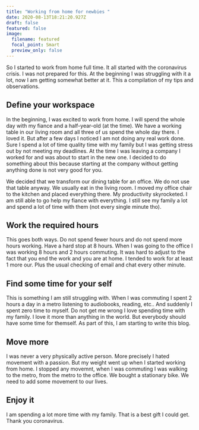 ```yaml
---
title: "Working from home for newbies "
date: 2020-08-13T18:21:20.927Z
draft: false
featured: false
image:
  filename: featured
  focal_point: Smart
  preview_only: false
---
```

So I started to work from home full time. It all started with the coronavirus crisis. I was not prepared for this. At the beginning I was struggling with it a lot, now I am getting somewhat better at it. This a compilation of my tips and observations. 

## Define your workspace

In the beginning, I was excited to work from home. I will spend the whole day with my fiance and a half-year-old (at the time). We have a working table in our living room and all three of us spend the whole day there.  I loved it. But after a few days I noticed I am not doing any real work done. Sure I spend a lot of time quality time with my family but I was getting stress out by not meeting my deadlines. At the time I was leaving a company I worked for and was about to start in the new one. I decided to do something about this because starting at the company without getting anything done is not very good for you.

We decided that we transform our dining table for an office. We do not use that table anyway. We usually eat in the living room. I moved my office chair to the kitchen and placed everything there. My productivity skyrocketed. I am still able to go help my fiance with everything. I still see my family a lot and spend a lot of time with them (not every single minute tho). 

## Work the required hours 

This goes both ways. Do not spend fewer hours and do not spend more hours working. Have a hard stop at 8 hours. When I was going to the office I was working 8 hours and 2 hours commuting. It was hard to adjust to the fact that you end the work and you are at home. I tended to work for at least 1 more our. Plus the usual checking of email and chat every other minute. 

## Find some time for your self

This is something I am still struggling with. When I was commuting I spent 2 hours a day in a metro listening to audiobooks, reading, etc.. And suddenly I spent zero time to myself. Do not get me wrong I love spending time with my family. I love it more than anything in the world. But everybody should have some time for themself. As part of this, I am starting to write this blog. 

## Move more

I was never a very physically active person. More precisely I hated movement with a passion. But my weight went up when I started working from home. I stopped any movemnt, when I was commuting I was walking to the metro, from the metro to the office. We bought a stationary bike. We need to add some movement to our lives. 

## Enjoy it

I am spending a lot more time with my family. That is a best gift I could get. Thank you coronavirus.